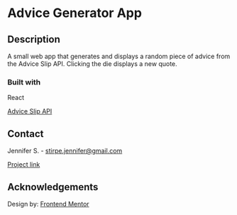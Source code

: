 # Advice Generator App

## Description

A small web app that generates and displays a random piece of advice from the Advice Slip API. Clicking the die displays a new quote.


### Built with

React

[Advice Slip API](https://api.adviceslip.com/)

## Contact

Jennifer S. - stirpe.jennifer@gmail.com

[Project link](https://jennstirpe.github.io/advice-generator/)

## Acknowledgements

Design by: [Frontend Mentor](https://www.frontendmentor.io/)